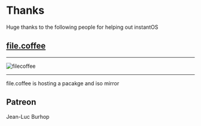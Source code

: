 # Thanks

Huge thanks to the following people for helping out instantOS

## [file.coffee](https://file.coffee)

-------------

![filecoffee](https://file.coffee/img/logo/coffee.webp)

-------------
file.coffee is hosting a pacakge and iso mirror

## Patreon

Jean-Luc Burhop
